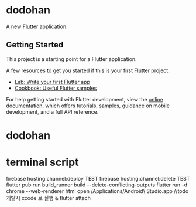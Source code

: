 # dodohan

A new Flutter application.

## Getting Started

This project is a starting point for a Flutter application.

A few resources to get you started if this is your first Flutter project:

- [Lab: Write your first Flutter app](https://docs.flutter.dev/get-started/codelab)
- [Cookbook: Useful Flutter samples](https://docs.flutter.dev/cookbook)

For help getting started with Flutter development, view the
[online documentation](https://docs.flutter.dev/), which offers tutorials,
samples, guidance on mobile development, and a full API reference.
# dodohan

# terminal script
firebase hosting:channel:deploy TEST
firebase hosting:channel:delete TEST
flutter pub run build_runner build --delete-conflicting-outputs
flutter run -d chrome --web-renderer html
open /Applications/Android\ Studio.app
//todo 개발시
xcode 로 실행 & flutter attach